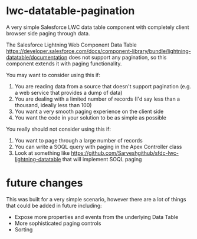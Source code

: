 # lwc-datatable-pagination
A very simple Salesforce LWC data table component with completely client browser side paging through data.

The Salesforce Lightning Web Component Data Table https://developer.salesforce.com/docs/component-library/bundle/lightning-datatable/documentation does not support any pagination, so this component extends it with paging functionality.

You may want to consider using this if:

1) You are reading data from a source that doesn't support pagination (e.g. a web service that provides a dump of data)
2) You are dealing with a limited number of records (I'd say less than a thousand, ideally less than 100)
3) You want a very smooth paging experience on the client side
4) You want the code in your solution to be as simple as possible

You really should not consider using this if:

1) You want to page through a large number of records
2) You can write a SOQL query with paging in the Apex Controller class
3) Look at something like https://github.com/Sarveshgithub/sfdc-lwc-lightning-datatable that will implement SOQL paging

# future changes

This was built for a very simple scenario, however there are a lot of things that could be added in future including:

* Expose more properties and events from the underlying Data Table
* More sophisticated paging controls
* Sorting
